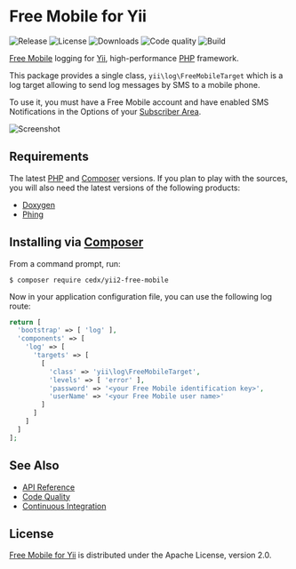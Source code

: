 # Free Mobile for Yii
![Release](http://img.shields.io/packagist/v/cedx/yii2-free-mobile.svg) ![License](http://img.shields.io/packagist/l/cedx/yii2-free-mobile.svg) ![Downloads](http://img.shields.io/packagist/dt/cedx/yii2-free-mobile.svg) ![Code quality](https://img.shields.io/codacy/grade/b7169de7f3c845eb86161f66df6875e2.svg) ![Build](http://img.shields.io/travis/cedx/yii2-free-mobile.svg)

[Free Mobile](http://mobile.free.fr) logging for [Yii](http://www.yiiframework.com), high-performance [PHP](http://php.net) framework.

This package provides a single class, `yii\log\FreeMobileTarget`
which is a log target allowing to send log messages by SMS to a mobile phone.

To use it, you must have a Free Mobile account and have enabled SMS Notifications
in the Options of your [Subscriber Area](https://mobile.free.fr/moncompte).

![Screenshot](http://www.belin.io/yii2-free-mobile/img/screenshot.jpg)

## Requirements
The latest [PHP](http://php.net) and [Composer](https://getcomposer.org) versions.
If you plan to play with the sources, you will also need the latest versions of the following products:

- [Doxygen](http://www.doxygen.org)
- [Phing](https://www.phing.info)

## Installing via [Composer](https://getcomposer.org)
From a command prompt, run:

```shell
$ composer require cedx/yii2-free-mobile
```

Now in your application configuration file, you can use the following log route:

```php
return [
  'bootstrap' => [ 'log' ],
  'components' => [
    'log' => [
      'targets' => [
        [
          'class' => 'yii\log\FreeMobileTarget',
          'levels' => [ 'error' ],
          'password' => '<your Free Mobile identification key>',
          'userName' => '<your Free Mobile user name>'
        ]
      ]
    ]
  ]
];
```

## See Also
- [API Reference](http://dev.belin.io/gulp-david)
- [Code Quality](https://www.codacy.com/app/cedx/yii2-free-mobile)
- [Continuous Integration](https://travis-ci.org/cedx/yii2-free-mobile)

## License
[Free Mobile for Yii](https://github.com/cedx/yii2-free-mobile) is distributed under the Apache License, version 2.0.
